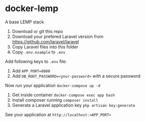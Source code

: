 # docker-lemp
A base LEMP stack

1. Download or git this repo
1. Download your prefered Laravel version from https://github.com/laravel/laravel
1. Copy Laravel files into this folder
1. Copy `.env.example` to `.env`

Add following keys to `.env` file:
1. Add `APP_PORT=8080`
1. Add `DB_ROOT_PASSWORD=<your-password>` with a secure password

Now run your application `docker-compose up -d`
1. Get inside container `docker-compose exec app bash`
1. Install composer running `composer install`
1. Generate a Laravel application key `php artisan key:generate`

See your application at `http://localhost:<APP_PORT>`
